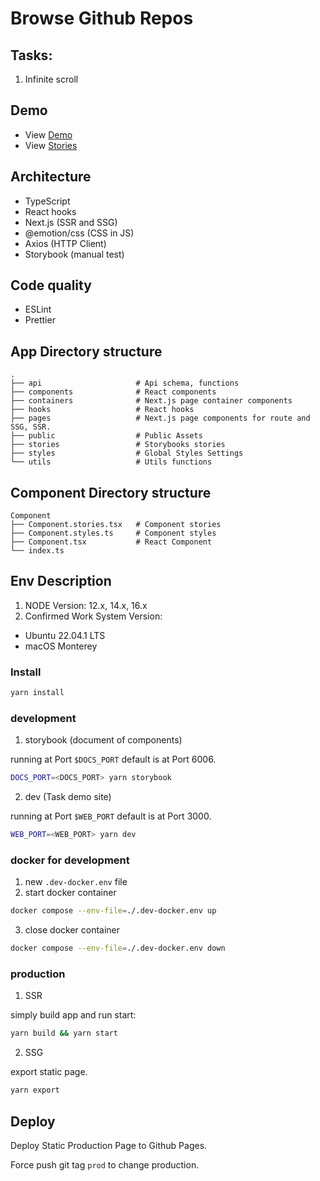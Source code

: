 # Browse Github Repos

## Tasks:

1. Infinite scroll

## Demo

- View [Demo](https://tokileecy.github.io/browse-github-repos/demo)
- View [Stories](https://tokileecy.github.io/browse-github-repos/stories)

## Architecture

- TypeScript
- React hooks
- Next.js (SSR and SSG)
- @emotion/css (CSS in JS)
- Axios (HTTP Client)
- Storybook (manual test)

## Code quality

- ESLint
- Prettier

## App Directory structure

```
.
├── api                     # Api schema, functions
├── components              # React components
├── containers              # Next.js page container components
├── hooks                   # React hooks
├── pages                   # Next.js page components for route and SSG, SSR.
├── public                  # Public Assets
├── stories                 # Storybooks stories
├── styles                  # Global Styles Settings
└── utils                   # Utils functions
```

## Component Directory structure

```
Component
├── Component.stories.tsx   # Component stories
├── Component.styles.ts     # Component styles
├── Component.tsx           # React Component
└── index.ts
```
## Env Description

1. NODE Version: 12.x, 14.x, 16.x
2. Confirmed Work System Version: 
  - Ubuntu 22.04.1 LTS
  - macOS Monterey

### Install

```sh
yarn install
```

### development

1. storybook (document of components)

running at Port `$DOCS_PORT` default is at Port 6006.

```sh
DOCS_PORT=<DOCS_PORT> yarn storybook
```

2. dev (Task demo site)

running at Port `$WEB_PORT` default is at Port 3000.

```sh
WEB_PORT=<WEB_PORT> yarn dev
```

### docker for development

1. new `.dev-docker.env` file
2. start docker container
```sh
docker compose --env-file=./.dev-docker.env up
```
3. close docker container
```sh
docker compose --env-file=./.dev-docker.env down
```

### production

1. SSR

simply build app and run start:

```sh
yarn build && yarn start
```

2. SSG

export static page.

```sh
yarn export
```

## Deploy

Deploy Static Production Page to Github Pages.

Force push git tag `prod` to change production.